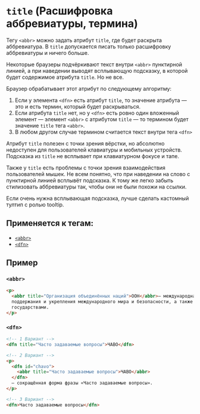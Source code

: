 # `title` (Расшифровка аббревиатуры, термина)

Тегу `<abbr>` можно задать атрибут `title`, где будет раскрыта аббревиатура. В `title` допускается писать только расшифровку аббревиатуры и ничего больше.

Некоторые браузеры подчёркивают текст внутри `<abbr>` пунктирной линией, а при наведении выводят всплывающую подсказку, в которой будет содержимое атрибута `title`. Но не все.

Браузер обрабатывает этот атрибут по следующему алгоритму:

1. Если у элемента `<dfn>` есть атрибут `title`, то значение атрибута — это и есть термин, который будет раскрываться.
2. Если атрибута `title` нет, но у `<dfn>` есть ровно один вложенный элемент — элемент `<abbr>` с атрибутом `title` — то термином будет значение `title` тега `<abbr>`.
3. В любом другом случае термином считается текст внутри тега `<dfn>`

Атрибут `title` полезен с точки зрения вёрстки, но абсолютно недоступен для пользователей клавиатуры и мобильных устройств. Подсказка из `title` не всплывает при клавиатурном фокусе и тапе.

Также у `title` есть проблемы с точки зрения взаимодействия пользователей мышек. Не всем понятно, что при наведении на слово с пунктирной линией всплывёт подсказка. К тому же легко забыть стилизовать аббревиатуры так, чтобы они не были похожи на ссылки.

Если очень нужна всплывающая подсказка, лучше сделать кастомный тултип с ролью tooltip.

## Применяется к тегам:

- [`<abbr>`](<../TAGS INLINE/abbr (АББРЕВИАТУРА).md>)
- [`<dfn>`](<../TAGS INLINE/dfn (ТЕРМИН).md>)

## Пример

### `<abbr>`

```html
<p>
  <abbr title="Организация объединённых наций">ООН</abbr>— международная организация, созданная для
  поддержания и укрепления международного мира и безопасности, а также развития сотрудничества между
  государствами.
</p>
```

### `<dfn>`

```html
<!-- 1 Вариант -->
<dfn title="Часто задаваемые вопросы">ЧАВО</dfn>

<!-- 2 Вариант -->
<p>
  <dfn id="chavo">
    <abbr title="Часто задаваемые вопросы">ЧАВО</abbr>
  </dfn>
  — сокращённая форма фразы «Часто задаваемые вопросы».
</p>

<!-- 3 Вариант -->
<dfn>Часто задаваемые вопросы</dfn>
```

